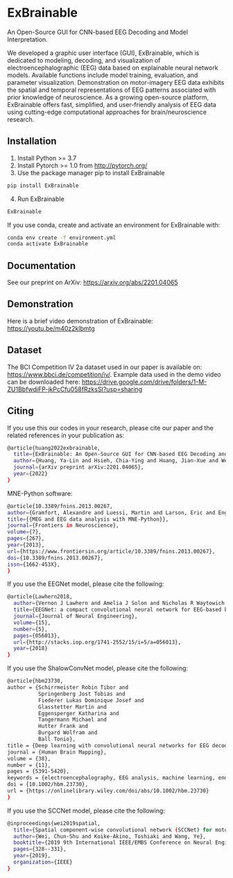 # ExBrainable
An Open-Source GUI for CNN-based EEG Decoding and Model Interpretation.

We developed a graphic user interface (GUI), ExBrainable, which is dedicated to modeling, decoding, and visualization of electroencephalographic (EEG) data based on explainable neural network models. Available functions include model training, evaluation, and parameter visualization. Demonstration on motor-imagery EEG data exhibits the spatial and temporal representations of EEG patterns associated with prior knowledge of neuroscience. As a growing open-source platform, ExBrainable offers fast, simplified, and user-friendly analysis of EEG data using cutting-edge computational approaches for brain/neuroscience research.

## Installation
1. Install Python >= 3.7
2. Install Pytorch >= 1.0 from http://pytorch.org/ 
3. Use the package manager pip to install ExBrainable
```bash
pip install ExBrainable
```
4. Run ExBrainable
```bash
ExBrainable
```
If you use conda, create and activate an environment for ExBrainable with:
```bash
conda env create -f environment.yml 
conda activate ExBrainable 
```

## Documentation
See our preprint on ArXiv: https://arxiv.org/abs/2201.04065

## Demonstration
Here is a brief video demonstration of ExBrainable: https://youtu.be/m40z2klbmtg

## Dataset
The BCI Competition IV 2a dataset used in our paper is available on: https://www.bbci.de/competition/iv/. 
Example data used in the demo video can be downloaded here: https://drive.google.com/drive/folders/1-M-ZU1BbfwdiFP-jkPcCfu058fRzksSI?usp=sharing

## Citing
If you use this our codes in your research, please cite our paper and the related references in your publication as:
```bash
@article{huang2022exbrainable,
  title={ExBrainable: An Open-Source GUI for CNN-based EEG Decoding and Model Interpretation},
  author={Huang, Ya-Lin and Hsieh, Chia-Ying and Huang, Jian-Xue and Wei, Chun-Shu},
  journal={arXiv preprint arXiv:2201.04065},
  year={2022}
}
```
MNE-Python software:
```bash
@article{10.3389/fnins.2013.00267,
author={Gramfort, Alexandre and Luessi, Martin and Larson, Eric and Engemann, Denis and Strohmeier, Daniel and Brodbeck, Christian and Goj, Roman and Jas, Mainak and Brooks, Teon and Parkkonen, Lauri and Hämäläinen, Matti},
title={{MEG and EEG data analysis with MNE-Python}},
journal={Frontiers in Neuroscience},
volume={7},
pages={267},
year={2013},
url={https://www.frontiersin.org/article/10.3389/fnins.2013.00267},
doi={10.3389/fnins.2013.00267},
issn={1662-453X},
}
```
If you use the EEGNet model, please cite the following:
```bash
@article{Lawhern2018,
  author={Vernon J Lawhern and Amelia J Solon and Nicholas R Waytowich and Stephen M Gordon and Chou P Hung and Brent J Lance},
  title={EEGNet: a compact convolutional neural network for EEG-based brain–computer interfaces},
  journal={Journal of Neural Engineering},
  volume={15},
  number={5},
  pages={056013},
  url={http://stacks.iop.org/1741-2552/15/i=5/a=056013},
  year={2018}
}
```
If you use the ShalowConvNet model, please cite the following:
```bash
@article{hbm23730,
author = {Schirrmeister Robin Tibor and 
          Springenberg Jost Tobias and 
          Fiederer Lukas Dominique Josef and 
          Glasstetter Martin and 
          Eggensperger Katharina and 
          Tangermann Michael and 
          Hutter Frank and 
          Burgard Wolfram and 
          Ball Tonio},
title = {Deep learning with convolutional neural networks for EEG decoding and visualization},
journal = {Human Brain Mapping},
volume = {38},
number = {11},
pages = {5391-5420},
keywords = {electroencephalography, EEG analysis, machine learning, end‐to‐end learning, brain–machine interface, brain–computer interface, model interpretability, brain mapping},
doi = {10.1002/hbm.23730},
url = {https://onlinelibrary.wiley.com/doi/abs/10.1002/hbm.23730}
}
```
If you use the SCCNet model, please cite the following:
```bash
@inproceedings{wei2019spatial,
  title={Spatial component-wise convolutional network (SCCNet) for motor-imagery EEG classification},
  author={Wei, Chun-Shu and Koike-Akino, Toshiaki and Wang, Ye},
  booktitle={2019 9th International IEEE/EMBS Conference on Neural Engineering (NER)},
  pages={328--331},
  year={2019},
  organization={IEEE}
}
```
